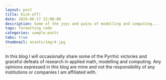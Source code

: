 ```yaml
---
layout: post
title: Kick-off!
date: 2024-06-17 13:00:00
description: Some of the joys and pains of modelling and computing...
tags: formatting code
categories: sample-posts
tabs: true
thumbnail: assets/img/4.jpg
---
```


In this blog I will occasionally share some of the Pyrrhic victories and graceful defeats of research in applied math, modelling and computing.
Any opinions expressed in this blog are mine and not the responsibility of any institutions or companies I am affiliated with.

